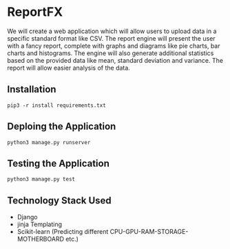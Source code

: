 # ReportFX
We will create a web application which will allow users to upload data in a specific standard format like CSV. The report engine will present the user with a fancy report, complete with graphs and diagrams like pie charts, bar charts and histograms. The engine will also generate additional statistics based on the provided data like mean, standard deviation and variance. The report will allow easier analysis of the data.

## Installation
```pip3 -r install requirements.txt```

## Deploing the Application
```python3 manage.py runserver```

## Testing the Application
```python3 manage.py test```

## Technology Stack Used

* Django
* jinja Templating
* Scikit-learn (Predicting different CPU-GPU-RAM-STORAGE-MOTHERBOARD etc.)

